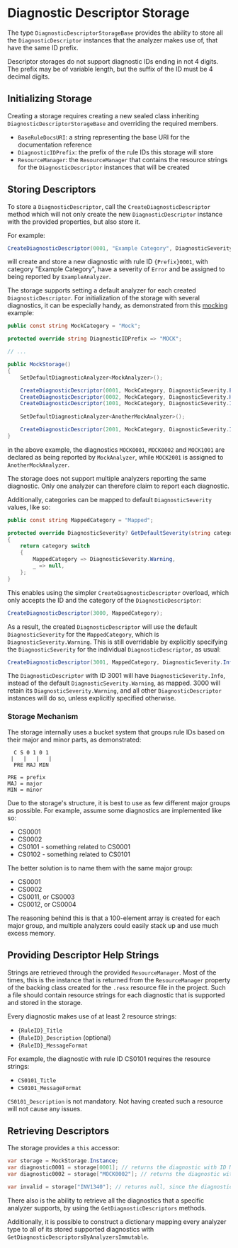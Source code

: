 # Diagnostic Descriptor Storage

The type `DiagnosticDescriptorStorageBase` provides the ability to store all the `DiagnosticDescriptor` instances that the analyzer makes use of, that have the same ID prefix.

Descriptor storages do not support diagnostic IDs ending in not 4 digits. The prefix may be of variable length, but the suffix of the ID must be 4 decimal digits.

## Initializing Storage

Creating a storage requires creating a new sealed class inheriting `DiagnosticDescriptorStorageBase` and overriding the required members.

- `BaseRuleDocsURI`: a string representing the base URI for the documentation reference
- `DiagnosticIDPrefix`: the prefix of the rule IDs this storage will store
- `ResourceManager`: the `ResourceManager` that contains the resource strings for the `DiagnosticDescriptor` instances that will be created

## Storing Descriptors

To store a `DiagnosticDescriptor`, call the `CreateDiagnosticDescriptor` method which will not only create the new `DiagnosticDescriptor` instance with the provided properties, but also store it. 

For example:
```csharp
CreateDiagnosticDescriptor(0001, "Example Category", DiagnosticSeverity.Error, typeof(ExampleAnalyzer));
```

will create and store a new diagnostic with rule ID `{Prefix}0001`, with category "Example Category", have a severity of `Error` and be assigned to being reported by `ExampleAnalyzer`.

The storage supports setting a default analyzer for each created `DiagnosticDescriptor`. For initialization of the storage with several diagnostics, it can be especially handy, as demonstrated from this [mocking](../../RoseLynn.Analyzers.Test/MockedResources/MockStorage.cs) example:

```csharp
public const string MockCategory = "Mock";

protected override string DiagnosticIDPrefix => "MOCK";

// ...

public MockStorage()
{
    SetDefaultDiagnosticAnalyzer<MockAnalyzer>();

    CreateDiagnosticDescriptor(0001, MockCategory, DiagnosticSeverity.Error);
    CreateDiagnosticDescriptor(0002, MockCategory, DiagnosticSeverity.Hidden);
    CreateDiagnosticDescriptor(1001, MockCategory, DiagnosticSeverity.Info);
    
    SetDefaultDiagnosticAnalyzer<AnotherMockAnalyzer>();

    CreateDiagnosticDescriptor(2001, MockCategory, DiagnosticSeverity.Info);
}
```

in the above example, the diagnostics `MOCK0001`, `MOCK0002` and `MOCK1001` are declared as being reported by `MockAnalyzer`, while `MOCK2001` is assigned to `AnotherMockAnalyzer`.

The storage does not support multiple analyzers reporting the same diagnostic. Only one analyzer can therefore claim to report each diagnostic.

Additionally, categories can be mapped to default `DiagnosticSeverity` values, like so:

```csharp
public const string MappedCategory = "Mapped";

protected override DiagnosticSeverity? GetDefaultSeverity(string category)
{
    return category switch
    {
        MappedCategory => DiagnosticSeverity.Warning,
        _ => null,
    };
}
```

This enables using the simpler `CreateDiagnosticDescriptor` overload, which only accepts the ID and the category of the `DiagnosticDescriptor`:

```csharp
CreateDiagnosticDescriptor(3000, MappedCategory);
```

As a result, the created `DiagnosticDescriptor` will use the default `DiagnosticSeverity` for the `MappedCategory`, which is `DiagnosticSeverity.Warning`. This is still overridable by explicitly specifying the `DiagnosticSeverity` for the individual `DiagnosticDescriptor`, as usual:

```csharp
CreateDiagnosticDescriptor(3001, MappedCategory, DiagnosticSeverity.Info);
```

The `DiagnosticDescriptor` with ID 3001 will have `DiagnosticSeverity.Info`, instead of the default `DiagnosticSeverity.Warning`, as mapped. 3000 will retain its `DiagnosticSeverity.Warning`, and all other `DiagnosticDescriptor` instances will do so, unless explicitly specified otherwise.

### Storage Mechanism

The storage internally uses a bucket system that groups rule IDs based on their major and minor parts, as demonstrated:
```
  C S 0 1 0 1
 |   |   |   |
  PRE MAJ MIN

PRE = prefix
MAJ = major
MIN = minor
```
Due to the storage's structure, it is best to use as few different major groups as possible. For example, assume some diagnostics are implemented like so:
- CS0001
- CS0002
- CS0101 - something related to CS0001
- CS0102 - something related to CS0101

The better solution is to name them with the same major group:
- CS0001
- CS0002
- CS0011, or CS0003
- CS0012, or CS0004

The reasoning behind this is that a 100-element array is created for each major  group, and multiple analyzers could easily stack up and use much excess memory.

## Providing Descriptor Help Strings

Strings are retrieved through the provided `ResourceManager`. Most of the times, this is the instance that is returned from the `ResourceManager` property of the backing class created for the `.resx` resource file in the project. Such a file should contain resource strings for each diagnostic that is supported and stored in the storage.

Every diagnostic makes use of at least 2 resource strings:
- `{RuleID}_Title`
- `{RuleID}_Description` (optional)
- `{RuleID}_MessageFormat`

For example, the diagnostic with rule ID CS0101 requires the resource strings:
- `CS0101_Title`
- `CS0101_MessageFormat`

`CS0101_Description` is not mandatory. Not having created such a resource will not cause any issues.

## Retrieving Descriptors

The storage provides a `this` accessor:
```csharp
var storage = MockStorage.Instance;
var diagnostic0001 = storage[0001]; // returns the diagnostic with ID MOCK0001
var diagnostic0002 = storage["MOCK0002"]; // returns the diagnostic with ID MOCK0002

var invalid = storage["INV1340"]; // returns null, since the diagnostic ID has a different prefix than the one it supports
```

There also is the ability to retrieve all the diagnostics that a specific analyzer supports, by using the `GetDiagnosticDescriptors` methods.

Additionally, it is possible to construct a dictionary mapping every analyzer type to all of its stored supported diagnostics with `GetDiagnosticDescriptorsByAnalyzersImmutable`.
